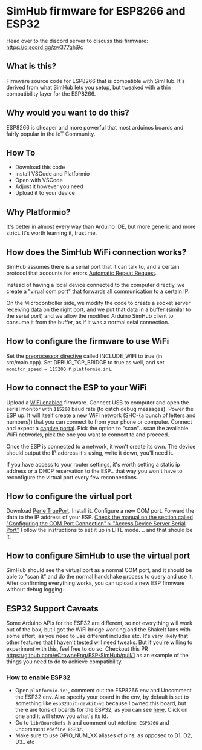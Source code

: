 # SimHub firmware for ESP8266 and ESP32

Head over to the discord server to discuss this firmware: https://discord.gg/zw377qhj9c 

## What is this?
Firmware source code for ESP8266 that is compatible with SimHub. It's derived from what SimHub lets you setup, but tweaked with a thin compatibility layer for the ESP8266.

## Why would you want to do this?
ESP8266 is cheaper and more powerful that most arduinos boards and fairly popular in the IoT Community.

## How To
- Download this code
- Install VSCode and Platformio
- Open with VSCode
- Adjust it however you need
- Upload it to your device

## Why Platformio?
It's better in almost every way than Arduino IDE, but more generic and more strict. It's worth learning it, trust me.

## How does the SimHub WiFi connection works?
SimHub assumes there is a serial port that it can talk to, and a certain protocol that accounts for errors [Automatic Repeat Request](https://en.wikipedia.org/wiki/Automatic_repeat_request).

Instead of having a local device connected to the computer directly, we create a "virual com port" that forwards all communication to a certain IP.

On the Microcontroller side, we modify the code to create a socket server receiving data on the right port, and we put that data in a buffer (similar to
the serial port) and we allow the modified Arduino SimHub client to consume it from the buffer, as if it was a normal seial connection.

## How to configure the firmware to use WiFi
Set the [preprocessor directive](https://cplusplus.com/doc/tutorial/preprocessor/) called INCLUDE_WIFI to true (in src/main.cpp). Set DEBUG_TCP_BRIDGE to true as well, and set `monitor_speed = 115200` in `platformio.ini`.

## How to connect the ESP to your WiFi
Upload a [WiFi enabled](https://github.com/eCrowneEng/ESP-SimHub/blob/main/src/main.cpp#L4) firmware. Connect USB to computer and open the serial monitor with `115200` baud rate (to catch debug messages). Power the ESP up. It will itself create a new WiFi network (SHC-{a bunch of letters and numbers}) that you can connect to from your phone or computer. Connect and expect a [captive portal](https://en.wikipedia.org/wiki/Captive_portal). Pick the option to "scan".. scan the available WiFi networks, pick the one you want to connect to and proceed.

Once the ESP is connected to a network, it won't create its own. The device should output the IP address it's using, write it down, you'll need it.

If you have access to your router settings, it's worth setting a static ip address or a DHCP reservation to the ESP.. that way you won't have to reconfigure the virtual port every few reconnections.

## How to configure the virtual port
Download [Perle TruePort](https://www.perle.com/downloads/trueport.shtml). Install it. Configure a new COM port. Forward the data to the IP address of your ESP. [Check the manual on the section called "Configuring the COM Port Connection" > "Access Device Server Serial Port"](https://www.perle.com/downloads/drivers/trueport/windows/windows_ug.pdf) Follow the instructions to set it up in LITE mode. .. and that should be it.

## How to configure SimHub to use the virtual port
SimHub should see the virtual port as a normal COM port, and it should be able to "scan it" and do the normal handshake process to query and use it. After confirming everything works, you can upload a new ESP firmware without debug logging.

## ESP32 Support Caveats
Some Arduino APIs for the ESP32 are different, so not everything will work out of the box, but I got the WiFi bridge working and the ShakeIt fans with some effort, as you need to use different includes etc. It's very likely that other features that I haven't tested will need tweaks. But if you're willing to experiment with this, feel free to do so. Checkout this PR https://github.com/eCrowneEng/ESP-SimHub/pull/1 as an example of the things you need to do to achieve compatibility.

### How to enable ESP32
- Open `platformio.ini`, comment out the ESP8266 env and Uncomment the ESP32 env. Also specify your board in the env, by default is set to something like `esp32doit-devkit-v1` because I owned this board, but there are tons of boards for the ESP32, as you can see [here](https://docs.platformio.org/en/latest/boards/index.html#espressif-32). Click on one and it will show you what's its id. 
- Go to `lib/BoardDefs.h` and comment out `#define ESP8266` and uncomment `#define ESP32`.
- Make sure to use GPIO_NUM_XX aliases of pins, as opposed to D1, D2, D3.. etc
